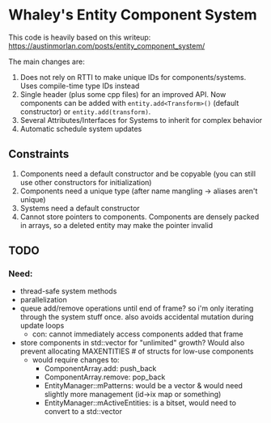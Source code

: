 # Whaley's Entity Component System
This code is heavily based on this writeup: https://austinmorlan.com/posts/entity_component_system/

The main changes are:

1. Does not rely on RTTI to make unique IDs for components/systems. Uses compile-time type IDs instead
2. Single header (plus some cpp files) for an improved API. Now components can be added with `entity.add<Transform>()` (default constructor) or `entity.add(transform)`. 
3. Several Attributes/Interfaces for Systems to inherit for complex behavior
4. Automatic schedule system updates

## Constraints

1. Components need a default constructor and be copyable (you can still use other constructors for initialization)
2. Components need a unique type (after name mangling -> aliases aren't unique)
3. Systems need a default constructor
4. Cannot store pointers to components. Components are densely packed in arrays, so a deleted entity may make the pointer invalid

## TODO

### Need:

- thread-safe system methods
- parallelization
- queue add/remove operations until end of frame? so i'm only iterating through the system stuff once. also avoids accidental mutation during update loops
    - con: cannot immediately access components added that frame
- store components in std::vector for "unlimited" growth? Would also prevent allocating MAXENTITIES # of structs for low-use components
    - would require changes to:
        - ComponentArray.add: push_back
        - ComponentArray.remove: pop_back
        - EntityManager::mPatterns: would be a vector & would need slightly more management (id->ix map or something)
        - EntityManager::mActiveEntities: is a bitset, would need to convert to a std::vector<bool>
